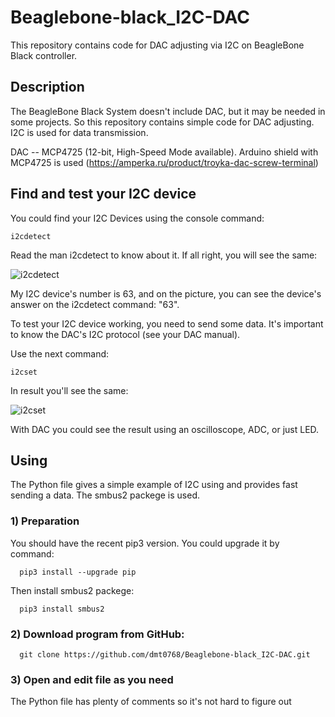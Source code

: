 # Beaglebone-black_I2C-DAC

This repository contains code for DAC adjusting via I2C on BeagleBone Black controller.

## Description
The BeagleBone Black System doesn't include DAC, but it may be needed in some projects. So this repository contains simple code for DAC adjusting. I2C is used for data transmission.

DAC -- MCP4725 (12-bit, High-Speed Mode available). Arduino shield with MCP4725 is used (https://amperka.ru/product/troyka-dac-screw-terminal)

## Find and test your I2C device
You could find your I2C Devices using the console command:

```
i2cdetect
```

Read the man i2cdetect to know about it. If all right, you will see the same:

![i2cdetect](https://github.com/dmt0768/Beaglebone-black_I2C-DAC/blob/editing/images/i2sdetect.png)

My I2C device's number is 63, and on the picture, you can see the device's answer on the i2cdetect command: "63".

To test your I2C device working, you need to send some data. It's important to know the DAC's I2C protocol (see your DAC manual).

Use the next command:

```
i2cset
```

In result you'll see the same:

![i2cset](https://github.com/dmt0768/Beaglebone-black_I2C-DAC/blob/editing/images/i2cset.png)

With DAC you could see the result using an oscilloscope, ADC, or just LED.

## Using
The Python file gives a simple example of I2C using and provides fast sending a data. The smbus2 packege is used.

### 1) Preparation

  You should have the recent pip3 version. You could upgrade it by command:

```
  pip3 install --upgrade pip
```

  Then install smbus2 packege:

```
  pip3 install smbus2
```

### 2) Download program from GitHub:

```
  git clone https://github.com/dmt0768/Beaglebone-black_I2C-DAC.git
```

### 3) Open and edit file as you need 
The Python file has plenty of comments so it's not hard to figure out
